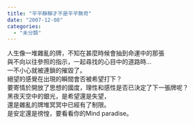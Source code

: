 ```yaml
---
title: "平平靜靜才不是平平無奇"
date: "2007-12-08"
categories: 
  - "未分類"
---
```


人生像一堆雜亂的牌，不知在甚麼時候會抽到命運中的那張  
與不向以往參照的指示，一起尋找的心目中的道路時...  
一不小心就被連鎖的摧毀了。  
絕望的感覺在出現的瞬間會否被希望打下？  
要寄情於開放了思想的國度，理性和感性是否已決定了下一張牌呢？  
黑夜天空中的銀光，是希望還是失望，  
還是雜亂的牌堆冥冥中已經有了制限。  
是安定還是徬惶，要看看你的Mind paradise。
